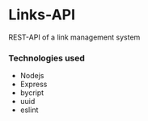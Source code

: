 # Links-API
 REST-API of a link management system

### Technologies used

- Nodejs
- Express
- bycript
- uuid
- eslint
